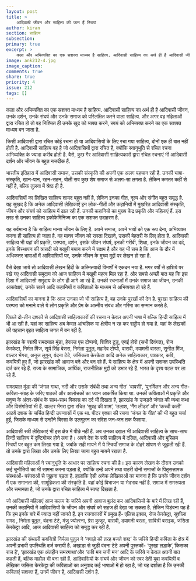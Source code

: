 ```yaml
---
layout: post
title: >
    आदिवासी जीवन और साहित्य की जान हैं स्त्रियां
author: kiran
section: साहित्य
subsection:
primary: true
excerpt: >
    कला और अभिव्यक्ति का एक सशक्त माध्यम है साहित्य. आदिवासी साहित्य का अर्थ ही है आदिवासी जीवन, उनके दर्शन, उनके संघर्ष और उनके समाज को परिलक्षित करने वाला साहित्य.
image: ank212-4.jpg
image_caption: 
comments: true
share: true
priority: 4
issue: 212
tags: []
---
```


कला और अभिव्यक्ति का एक सशक्त माध्यम है साहित्य. आदिवासी साहित्य का अर्थ ही है आदिवासी जीवन, उनके दर्शन, उनके संघर्ष और उनके समाज को परिलक्षित करने वाला साहित्य. और अगर वह महिलाओं द्वारा रचित हो तो वह निश्चित ही उनके खुद को व्यक्त करने, स्वयं को अभिव्यक्त करने का एक सशक्त माध्यम बन जाता है.

किसी आदिवासी द्वारा रचित कोई रचना हो या आदिवासियों के लिए रचा गया साहित्य, दोनों एक ही बात नहीं होती है. आदिवासी साहित्य वह है जो आदिवासियों द्वारा रचित है, क्योंकि स्वानुभूति से रचित रचना अभिव्यक्ति के ज्यादा करीब होती है. वैसे, कुछ गैर आदिवासी साहित्यकारों द्वारा रचित रचनाएं भी आदिवासी दर्शन और जीवन के बहुत नजदीक हैं.

भारतीय इतिहास में आदिवासी समाज, उसकी संस्कृति की अपनी एक अलग पहचान रही है. उनकी भाषा-संस्कृति, खान-पान, रहन-सहन, बोली सब कुछ शेष समाज से अलग-सा लगता है. लेकिन कमतर कहीं से नहीं है, बल्कि तुलना में श्रेष्ठ ही है.

आदिवासियों का लिखित साहित्य शायद बहुत नहीं है, लेकिन इनका गीत, नृत्य और संगीत बहुत समृद्ध है. यह सुखद है कि अनेक आदिवासी लेखिकाएं इन लोक-गीतों और कहानियों में मुखरित आदिवासी संस्कृति, जीवन और संघर्ष को साहित्य में ढाल रही हैं. उनकी कहानियों का मुख्य केंद्र प्रकृति और महिलाएं हैं. इस तरह से उनका साहित्य इकोफेमिनिज्म का एक सशक्त उदाहरण है.

यह सर्वमान्य है कि साहित्य मानव जीवन के लिए है. अपने समाज, अपने भावों को एक रूप देना, अभिव्यक्त करना ही साहित्य हो जाता है. वह मानव जीवन को रास्ता दिखाने, उसकी बेहतरी के लिए होता है. आदिवासी साहित्य भी यहां की प्रकृति, परम्परा, दर्शन, इसके जीवन संघर्ष, इनकी गरीबी, शिक्षा, इनके जीवन का दर्द, इनके विस्थापन की त्रासदी को बखूबी बयान करने में सक्षम है और यह भी सच है कि आज के दौर में अधिकतर भाषाओं में आदिवासियों पर, उनके जीवन के मुख्य मुद्दों पर लेखन हो रहा है.

वैसे देखा जाये तो आदिवासी लेखन हिंदी के अस्मितवादी विमर्शों में एकदम नया है. मगर वर्षों से हाशिये पर रखे गए आदिवासी समुदाय को आज साहित्य में बखूबी महत्व मिल रहा है. और सबसे अच्छी बात यह कि इस दिशा में आदिवासी समुदाय के लोग ही आगे आ रहे हैं. उनकी रचनाओं में उनके समाज का जीवन, उनकी आकांक्षाएं, उनके सपने आदि कहानियों व कविताओं के माध्यम से अभिव्यक्त हो रहे हैं.

आदिवासियों का मानना है कि आज उनका जो भी साहित्य है, वह उनके पुरखों की देन है. पुरखा साहित्य की परम्परा को मनाने वाले ये लोग प्रकृति और प्रेम के आत्मीय संबंध और गरिमा का सम्मान करते है.

पिछले दो-तीन दशकों से आदिवासी साहित्यकारों की रचना न केवल अपनी भाषा में बल्कि हिन्दी साहित्य में भी आ रही है. यहां का साहित्य अब केवल आंचलिक या क्षेत्रीय न रह कर राष्ट्रीय हो गया है. यहां के लेखकों की पहचान बृहत साहित्य जगत में बन रही है.

झारखंड के पद्मश्री रामदयाल मुंडा, हेराल्ड एस टोप्पणो, शिशिर टुडू, एनई होरो (सभी दिवंगत), रोज केरकेटा, निर्मल मिंज, सूर्य सिंह बेसरा, निर्मला पुतुल, महादेव टोप्पो, वासवी, दयामनी बारला, सुनील मिंज, वाल्टर भेंगरा, अनुज लुगुन, वंदना टेटे, जसिंकता केरकेटा आदि अनेक साहित्यकार, पत्रकार, कवि, कवयित्री हुए हैं, जो झारखंड की आवाज बने और बन रहे हैं. ये साहित्य के क्षेत्र में अपनी सशक्त उपस्थिति दर्ज कर रहे हैं. राज्य के सामाजिक, आर्थिक, राजनीतिक मुद्दों को उभार रहे हैं. भारत के दृश्य पटल पर ला रहे हैं.

रामदयाल मुंडा की ‘जंगल गाथा, नदी और उसके संबंधी तथा अन्य गीत’ ‘वापसी’, ‘पुनर्मिलन और अन्य गीत-कविता-संग्रह के जरिए पाठकों और आलोचकों का ध्यान आकर्षित किया था. उनकी कविताओं में प्रकृति और मनुष्य के अंतर-संबंध के साथ-साथ विकास का दर्द भी दिखता है, झारखंड के उजड़ते जंगल की व्यथा कथा और विसंगतियां भी हैं. वाल्टर भेंगरा द्वारा रचित ‘सुबह की शाम’, ‘तलाश, ‘गैंग लीडर’ और ‘कच्ची कली’ आठवें दशक के चर्चित हिन्दी उपन्यासों में एक था. पीटर एक्का की रचना ‘जंगल के गीत’ की भी बहुत चर्चा हुई, जिसके माध्यम से उन्होंने बिरसा के उलगुलन का संदेश जन-जन तक फैलाया.

आदिवासी स्त्री लेखिकाएं भी इस क्षेत्र में पीछे नहीं हैं. अब उनका दखल भी आदिवासी साहित्य के साथ-साथ हिन्दी साहित्य में दृष्टिगोचर होने लगा है। अपने देश के स्त्री साहित्य में दलित, आदिवासी और मुस्लिम स्त्रियों पर बहुत कम लिखा गया है, जबकि सही मायने में ये स्त्रियाँ समाज के दोहरे शोषण से जूझती रही हैं. तो उनके द्वारा लिखा और उनके लिए लिखा जाना बहुत मायने रखता है.

आदिवासी महिलाओं ने स्वानुभूति के आधार पर साहित्य रचना की है। इस कारण लेखन के दौरान उनको कई चुनौतियों का भी सामना करना पड़ता है, क्योंकि उन्हें अपने तथा बाहरी दोनों समाजों के पितृसत्तामक संस्थाओं- परंपराओं से जूझना पड़ता है. हालांकि ऐसी अनेक लेखिकाओं का मानना है कि उनके जीवन दर्शन में एक समानता की, सामूहिकता की संस्कृति है. वहां कोई विभाजन या भेदभाव नहीं है. समाज में समरूपता और समानता है, जो उनके द्वारा रचित साहित्य में स्पष्ट दिखता है. 

जो आदिवासी महिलाएं आज कलम के जरिये अपनी आवाज बुलंद कर आदिवासियों के बारे में लिख रही हैं, उनकी कहानियों में आदिवासियों के जीवन और संघर्ष को सहज ही देखा जा सकता है. लेकिन विडंबना यह है कि हम इनके बारे में ज्यादा नहीं जानते हैं. इन रचनाकारों में प्रमुख हैं- एलिस इक्का, रोज केरकेट्टा, सुशीला समद , निर्मला पुतुल, वंदना टेटे, मंजु ज्योत्स्ना, ग्रेस कुजूर, वासवी, दयामनी बरला, सावित्री बराइक, जंसिता केरकेट्टा आदि, आज आदिवासी साहित्य को समृद्ध कर रही हैं.

झारखंड की संथाली कवयित्री निर्मला पुतुल ने ‘नगाड़े की तरह बजते शब्द’ के जरिये हिन्दी कविता के क्षेत्र में अपनी प्रभावी उपस्थिति दर्ज करायी है. अखाड़ा से जुड़ी वंदना टेटे अपनी पुस्तकों- ‘पुरखा लड़ाके’,‘किसका राज है’, ‘झारखंड एक अंतहीन समरगाथा’और ‘कवि मन जनी मन’ आदि के जरिये न केवल अपनी बात कहती हैं, बल्कि माहौल भी बना रही हैं. आदिवासियों के संघर्ष और जीवन को स्वर देती युवा कवयित्री व लेखिका जसिंता केरकेट्टा की कविताओं का अनुवाद कई भाषाओं में हो रहा है, जो यह दर्शाता है कि उनकी कविताएं सशक्त हैं, उनमें जीवन है, आदिवासी दर्शन है.